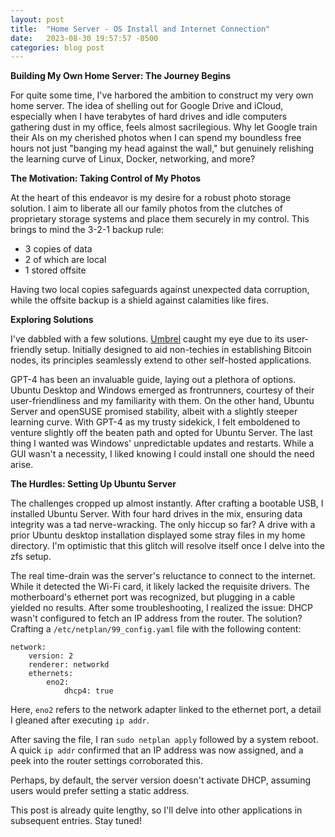 ```yaml
---
layout: post
title:  "Home Server - OS Install and Internet Connection"
date:   2023-08-30 19:57:57 -0500
categories: blog post
---
```

**Building My Own Home Server: The Journey Begins**

For quite some time, I've harbored the ambition to construct my very own home server. The idea of shelling out for Google Drive and iCloud, especially when I have terabytes of hard drives and idle computers gathering dust in my office, feels almost sacrilegious. Why let Google train their AIs on my cherished photos when I can spend my boundless free hours not just "banging my head against the wall," but genuinely relishing the learning curve of Linux, Docker, networking, and more?

**The Motivation: Taking Control of My Photos**

At the heart of this endeavor is my desire for a robust photo storage solution. I aim to liberate all our family photos from the clutches of proprietary storage systems and place them securely in my control. This brings to mind the 3-2-1 backup rule:
- 3 copies of data
- 2 of which are local
- 1 stored offsite

Having two local copies safeguards against unexpected data corruption, while the offsite backup is a shield against calamities like fires.

**Exploring Solutions**

I've dabbled with a few solutions. [Umbrel](www.getumbrel.com) caught my eye due to its user-friendly setup. Initially designed to aid non-techies in establishing Bitcoin nodes, its principles seamlessly extend to other self-hosted applications.

GPT-4 has been an invaluable guide, laying out a plethora of options. Ubuntu Desktop and Windows emerged as frontrunners, courtesy of their user-friendliness and my familiarity with them. On the other hand, Ubuntu Server and openSUSE promised stability, albeit with a slightly steeper learning curve. With GPT-4 as my trusty sidekick, I felt emboldened to venture slightly off the beaten path and opted for Ubuntu Server. The last thing I wanted was Windows' unpredictable updates and restarts. While a GUI wasn't a necessity, I liked knowing I could install one should the need arise.

**The Hurdles: Setting Up Ubuntu Server**

The challenges cropped up almost instantly. After crafting a bootable USB, I installed Ubuntu Server. With four hard drives in the mix, ensuring data integrity was a tad nerve-wracking. The only hiccup so far? A drive with a prior Ubuntu desktop installation displayed some stray files in my home directory. I'm optimistic that this glitch will resolve itself once I delve into the zfs setup.

The real time-drain was the server's reluctance to connect to the internet. While it detected the Wi-Fi card, it likely lacked the requisite drivers. The motherboard's ethernet port was recognized, but plugging in a cable yielded no results. After some troubleshooting, I realized the issue: DHCP wasn't configured to fetch an IP address from the router. The solution? Crafting a `/etc/netplan/99_config.yaml` file with the following content:

```
network:
    version: 2
    renderer: networkd
    ethernets:
        eno2:
            dhcp4: true
```

Here, `eno2` refers to the network adapter linked to the ethernet port, a detail I gleaned after executing `ip addr`.

After saving the file, I ran `sudo netplan apply` followed by a system reboot. A quick `ip addr` confirmed that an IP address was now assigned, and a peek into the router settings corroborated this.

Perhaps, by default, the server version doesn't activate DHCP, assuming users would prefer setting a static address.

This post is already quite lengthy, so I'll delve into other applications in subsequent entries. Stay tuned!